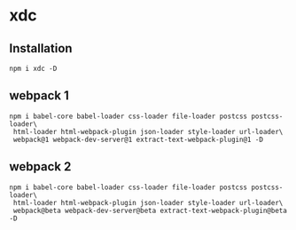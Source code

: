 # xdc

## Installation
```shell
npm i xdc -D
```

## webpack 1
```shell
npm i babel-core babel-loader css-loader file-loader postcss postcss-loader\
 html-loader html-webpack-plugin json-loader style-loader url-loader\
 webpack@1 webpack-dev-server@1 extract-text-webpack-plugin@1 -D
```

## webpack 2
```shell
npm i babel-core babel-loader css-loader file-loader postcss postcss-loader\
 html-loader html-webpack-plugin json-loader style-loader url-loader\
 webpack@beta webpack-dev-server@beta extract-text-webpack-plugin@beta -D
```
